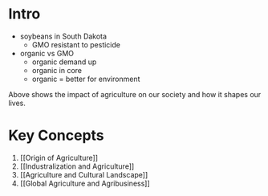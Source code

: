 # Intro

- soybeans in South Dakota
	- GMO resistant to pesticide
- organic vs GMO
	- organic demand up
	- organic in core 
	- organic = better for environment

Above shows the impact of agriculture on our society and how it shapes our lives.

# Key Concepts

1. [[Origin of Agriculture]]
2. [[Industralization and Agriculture]]
3. [[Agriculture and Cultural Landscape]]
4. [[Global Agriculture and Agribusiness]]

